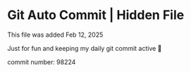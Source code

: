 # Git Auto Commit | Hidden File

This file was added Feb 12, 2025

Just for fun and keeping my daily git commit active 🤪

commit number: 98224
